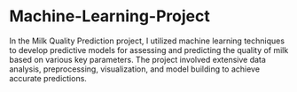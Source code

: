 # Machine-Learning-Project

In the Milk Quality Prediction project, I utilized machine learning techniques to develop predictive models for assessing and predicting the quality of milk based on various key parameters. The project involved extensive data analysis, preprocessing, visualization, and model building to achieve accurate predictions.
